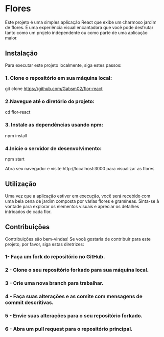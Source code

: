 # Flores
Este projeto é uma simples aplicação React que exibe um charmoso jardim de flores. É uma experiência visual encantadora que você pode desfrutar tanto como um projeto independente ou como parte de uma aplicação maior.

## Instalação
Para executar este projeto localmente, siga estes passos:

### 1. Clone o repositório em sua máquina local:
 git clone https://github.com/Gabsm02/flor-react

### 2.Navegue até o diretório do projeto:
 cd flor-react
 
### 3. Instale as dependências usando npm:
  npm install

### 4.Inicie o servidor de desenvolvimento:
  npm start
  
Abra seu navegador e visite http://localhost:3000 para visualizar as flores

## Utilização
Uma vez que a aplicação estiver em execução, você será recebido com uma bela cena de jardim composta por várias flores e gramíneas. Sinta-se à vontade para explorar os elementos visuais e apreciar os detalhes intricados de cada flor.

## Contribuições
Contribuições são bem-vindas! Se você gostaria de contribuir para este projeto, por favor, siga estas diretrizes:

### 1- Faça um fork do repositório no GitHub.
### 2 - Clone o seu repositório forkado para sua máquina local.
### 3 - Crie uma nova branch para trabalhar.
### 4 - Faça suas alterações e as comite com mensagens de commit descritivas.
### 5 - Envie suas alterações para o seu repositório forkado.
### 6 - Abra um pull request para o repositório principal.
